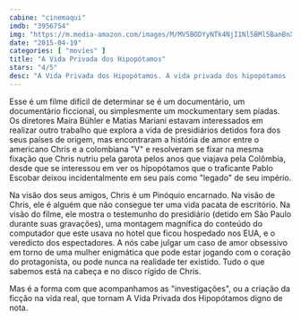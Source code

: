 ```yaml
---
cabine: "cinemaqui"
imdb: "3956754"
img: "https://m.media-amazon.com/images/M/MV5BODYyNTk4NjI1Nl5BMl5BanBnXkFtZTgwNzcxODQyNzE@._V1_SY150_CR2,0,101,150_.jpg"
date: "2015-04-19"
categories: [ "movies" ]
title: "A Vida Privada dos Hipopótamos"
stars: "4/5"
desc: "A Vida Privada dos Hipopótamos. A vida privada dos hipopótamos (Brazil, 2014). Dirigido por Maíra Bühler, Matias Mariani. Escrito por Maíra Bühler, Matias Mariani."
---
```

Esse é um filme difícil de determinar se é um documentário, um documentário ficcional, ou simplesmente um mockumentary sem piadas. Os diretores Maíra Bühler e Matias Mariani estavam interessados em realizar outro trabalho que explora a vida de presidiários detidos fora dos seus países de origem, mas encontraram a história de amor entre o americano Chris e a colombiana "V" e resolveram se fixar na mesma fixação que Chris nutriu pela garota pelos anos que viajava pela Colômbia, desde que se interessou em ver os hipopótamos que o traficante Pablo Escobar deixou incidentalmente em seu país como "legado" de seu império.

Na visão dos seus amigos, Chris é um Pinóquio encarnado. Na visão de Chris, ele é alguém que não consegue ter uma vida pacata de escritório. Na visão do filme, ele mostra o testemunho do presidiário (detido em São Paulo durante suas gravações), uma montagem magnífica do conteúdo do computador que este usava no hotel que ficou hospedado nos EUA, e o veredicto dos espectadores. A nós cabe julgar um caso de amor obsessivo em torno de uma mulher enigmática que pode estar jogando com o coração do protagonista, ou pode nunca na realidade ter existido. Tudo o que sabemos está na cabeça e no disco rígido de Chris.

Mas é a forma com que acompanhamos as "investigações", ou a criação da ficção na vida real, que tornam A Vida Privada dos Hipopótamos digno de nota.
